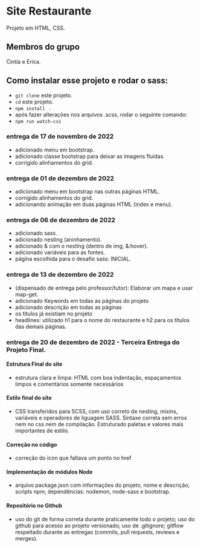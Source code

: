 # Site Restaurante

Projeto em HTML, CSS.

## Membros do grupo
Cintia e Erica.

## Como instalar esse projeto e rodar o sass:
- `git clone` este projeto.
- `cd` este projeto.
- `npm install ` .
- após fazer alterações nos arquivos .scss, rodar o seguinte comando:
- `npm run watch-css`

### entrega de 17 de novembro de 2022
- adicionado menu em bootstrap.
- adicionado classe bootstrap para deixar as imagens fluídas.
- corrigido alinhamentos do grid.
### entrega de 01 de dezembro de 2022
- adicionado menu em bootstrap nas outras páginas HTML.
- corrigido alinhamentos do grid.
- adicionando animação em duas páginas HTML (index e menu).

### entrega de 06 de dezembro de 2022
- adicionado sass.
- adicionado nesting (aninhamento).
- adicionado & com o nesting (dentro de img, &:hover).
- adicionado variáveis para as fontes.
- página escolhida para o desafio sass: INICIAL.

### entrega de 13 de dezembro de 2022
- (dispensado de entrega pelo professor/tutor): Elaborar um mapa e usar map-get.
- adicionado Keywords em todas as páginas do projeto
- adicionado descrição em todas as páginas
- os títulos já existiam no projeto
- headlines: utilizado h1 para o nome do restaurante e h2 para os títulos das demais páginas.

### entrega de 20 de dezembro de 2022 - Terceira Entrega do Projeto Final.
#### Estrutura Final do site
- estrutura clara e limpa: HTML com boa indentação, espaçamentos limpos e comentários somente necessários
#### Estilo final do site
- CSS transferidos para SCSS, com uso correto de nesting, mixins, variáveis e operadores de liguagem SASS. Sintaxe correta sem erros nem no css nem de compilação. Estruturado paletas e valores mais importantes de estilo.

#### Correção no código
- correção do icon que faltava um ponto no href
#### Implementação de módulos Node
- arquivo package.json com informações do projeto, nome e descrição; scripts npm; dependências: nodemon, node-sass e bootstrap.
#### Repositório no Github
- uso do git de forma correta durante praticamente todo o projeto; uso do github para acesso ao projeto versionado; uso de .gitignore; gitflow respeitado durante as entregas (commits, pull requests, reviews e merges).
